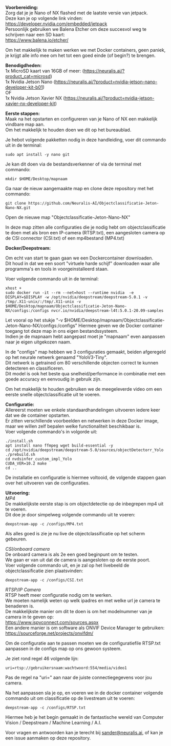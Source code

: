 **Voorbereiding:**   
Zorg dat je je Nano of NX flashed met de laatste versie van jetpack.   
Deze kan je op volgende link vinden:   
https://developer.nvidia.com/embedded/jetpack   
Persoonlijk gebruiken we Balena Etcher om deze succesvol weg te schrijven naar een SD kaart:   
https://www.balena.io/etcher/   
   
Om het makkelijk te maken werken we met Docker containers, geen paniek, je krijgt alle info mee om het tot een goed einde (of begin?) te brengen.   

**Benodigdheden:**   
1x MicroSD kaart van 16GB of meer: (https://neuralis.ai/?product_cat=microsd)   
1x Nvidia Jetson Nano (https://neuralis.ai/?product=nvidia-jetson-nano-developer-kit-b01)   
OF   
1x Nvidia Jetson Xavier NX (https://neuralis.ai/?product=nvidia-jetson-xavier-nx-developer-kit)   


**Eerste stappen:**   
Maak na het opstarten en configureren van je Nano of NX een makkelijk vindbare map aan.   
Om het makkelijk te houden doen we dit op het bureaublad.   

Je hebot volgende pakketten nodig in deze handleiding, voer dit commando uit in de terminal:
```
sudo apt install -y nano git
```

Je kan dit doen via de bestandsverkenner of via de terminal met commando:

```
mkdir $HOME/Desktop/mapnaam
```

Ga naar de nieuw aangemaakte map en clone deze repository met het commando:   
```
git clone https://github.com/Neuralis-AI/Objectclassificatie-Jeton-Nano-NX.git
```

Open de nieuwe map "Objectclassificatie-Jeton-Nano-NX"

In deze map zitten alle configuraties die je nodig hebt om objectclassificatie te doen met als bron een IP-camera (RTSP.txt), een aangesloten camera op de CSI connector (CSI.txt) of een mp4bestand (MP4.txt)

**Docker/Deepstream:**   

Om echt van start te gaan gaan we een Dockercontainer downloaden.   
Dit houd in dat we een soort "virtuele harde schijf" downloaden waar alle programma's en tools in voorgeinstalleerd staan.   

Voer volgende commando uit in de terminal:

```
xhost +
sudo docker run -it --rm --net=host --runtime nvidia  -e DISPLAY=$DISPLAY -w /opt/nvidia/deepstream/deepstream-5.0.1 -v /tmp/.X11-unix/:/tmp/.X11-unix -v $HOME/Desktop/mapnaam/Objectclassificatie-Jeton-Nano-NX/configs:/configs nvcr.io/nvidia/deepstream-l4t:5.0.1-20.09-samples
```

Let vooral op het stukje "-v $HOME/Desktop/mapnaam/Objectclassificatie-Jeton-Nano-NX/configs:/configs" Hiermee geven we de Docker container toegang tot deze map in ons eigen bestandssysteem.   
Indien je de mapnaam hebt aangepast moet je "mapnaam" even aanpassen naar je eigen uitgekozen naam.   

In de "configs" map hebben we 3 configuraties gemaakt, beiden afgeregeld op het neurale netwerk genaamd "YoloV3-Tiny".   
Dit netwerk is getrained om 80 verschillende objecten correct te kunnen detecteren en classificeren.   
Dit model is ook het beste qua snelheid/performance in combinatie met een goede accuracy en eenvoudig in gebruik zijn.   

Om het makkelijk te houden gebruiken we de meegeleverde video om een eerste snelle objectclassificatie uit te voeren.   

**Configuratie:**   
Allereerst moeten we enkele standaardhandelingen uitvoeren iedere keer dat we de container opstarten.   
Er zitten verschillende voorbeelden en netwerken in deze Docker image, maar we willen zelf bepalen welke functionaliteit beschikbaar is.   
Voer volgende commando's in volgorde uit:   

```
./install.sh
apt install nano ffmpeg wget build-essential -y
cd /opt/nvidia/deepstream/deepstream-5.0/sources/objectDetectorr_Yolo
./prebuild.sh
cd nvdsinfer_custom_impl_Yolo
CUDA_VER=10.2 make
cd ..
```

De installatie en configuratie is hiermee voltooid, de volgende stappen gaan over het uitvoeren van de configuraties.   

**Uitvoering:**   
*MP4*   
De makkelijkste eerste stap is om objectdetectie op de inbegrepen mp4 uit te voeren.   
Dit doe je door simpelweg volgende commando uit te voeren:   
```
deepstream-app -c /configs/MP4.txt
```
Als alles goed is zie je nu live de objectclassificatie op het scherm gebeuren.   

*CSI/onboard camera*   
De onboard camera is als 2e een goed beginpunt om te testen.   
We gaan er van uit dat de camera is aangesloten op de eerste poort.   
Voer volgende commando uit, en je zal op het livebeeld de objectclassificatie zien plaatsvinden:   
```
deepstream-app -c /configs/CSI.txt
```

*RTSP/IP Camera*   
RTSP heeft meer configuratie nodig om te werken.   
We moeten namelijk weten op welk ipadres en met welke url je camera te benaderen is.   
De makkelijkste manier om dit te doen is om het modelnummer van je camera in te geven op:   
https://www.ispyconnect.com/sources.aspx   
Een andere manier is om software als ONVIF Device Manager te gebruiken:   
https://sourceforge.net/projects/onvifdm/   

Om de configuratie aan te passen moeten we de configuratiefile RTSP.txt aanpassen in de configs map op ons gewoon systeem.   

Je ziet rond regel 46 volgende lijn:   
```
uri=rtsp://gebruikersnaam:wachtwoord:554/media/video1
```
Pas de regel na "uri=" aan naar de juiste connectiegegevens voor jou camera.   

Na het aanpassen sla je op, en voeren we in de docker container volgende commando uit om classificatie op de livestream uit te voeren:
```
deepstream-app -c /configs/RTSP.txt
```
   
Hiermee heb je het begin gemaakt in de fantastische wereld van Computer Vision / Deepstream / Machine Learning / A.I.   

Voor vragen en antwoorden kan je terecht bij sander@neuralis.ai, of kan je een issue aanmaken op deze repository.   
   
